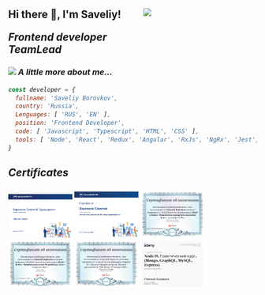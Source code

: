<h2> Hi there 👋, I'm Saveliy!
<img align='right' src="https://media.giphy.com/media/5eLDrEaRGHegx2FeF2/giphy.gif" width="230">
<p><em>Frontend developer </br>TeamLead

### <img src="https://media.giphy.com/media/2wh8AaMZ2jtRseDQ3C/giphy.gif" width="50"> A little more about me...  

```js
const developer = {
  fullname: 'Saveliy Borovkov',
  country: 'Russia',
  Lenguages: [ 'RUS', 'EN' ],
  position: 'Frontend Developer',
  code: [ 'Javascript', 'Typescript', 'HTML', 'CSS' ],
  tools: [ 'Node', 'React', 'Redux', 'Angular', 'RxJs', 'NgRx', 'Jest', 'Docker', 'Webpack']
}
```
<h2> Certificates
     
### <img src="./Screensh.png" width="130"> <img src="./Screenshot_2.png" width="130"> <img src="./Screenshot_1.png" width="130"> <img src="./c12d6564acb938f3093632550eea2bb2.jpg" width="130"> <img src="./e17e5ce99f5bac1e79b315b86142ac92.jpg" width="130"> <img src="./7ddbba772fbb454c3859bc43a6379a31.jpg" width="130">
